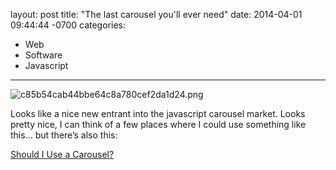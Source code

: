 layout: post
title:  "The last carousel you'll ever need"
date:   2014-04-01 09:44:44 -0700
categories:
  - Web
  - Software
  - Javascript
---

  ![c85b54cab44bbe64c8a780cef2da1d24.png](/attachments/c85b54cab44bbe64c8a780cef2da1d24/image.png)  

 Looks like a nice new entrant into the javascript carousel market. Looks pretty nice, I can think of a few places where I could use something like this… but there’s also this: 

  [Should I Use a Carousel?](http://shouldiuseacarousel.com) 

 
